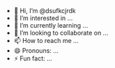 - 👋 Hi, I’m @dsufkcjrdk
- 👀 I’m interested in ...
- 🌱 I’m currently learning ...
- 💞️ I’m looking to collaborate on ...
- 📫 How to reach me ...
- 😄 Pronouns: ...
- ⚡ Fun fact: ...

<!---
dsufkcjrdk/dsufkcjrdk is a ✨ special ✨ repository because its `README.md` (this file) appears on your GitHub profile.
You can click the Preview link to take a look at your changes.
--->
